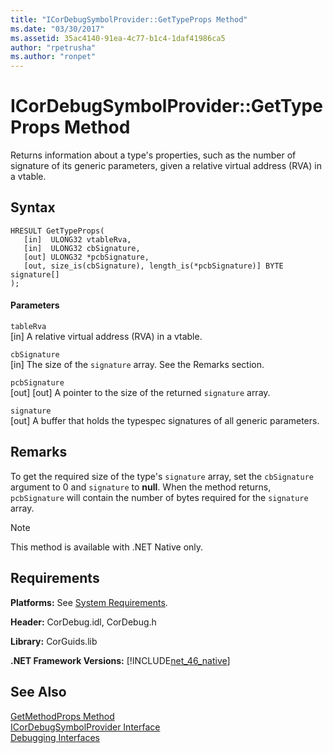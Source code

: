 ```yaml
---
title: "ICorDebugSymbolProvider::GetTypeProps Method"
ms.date: "03/30/2017"
ms.assetid: 35ac4140-91ea-4c77-b1c4-1daf41986ca5
author: "rpetrusha"
ms.author: "ronpet"
---
```

# ICorDebugSymbolProvider::GetTypeProps Method
Returns information about a type's properties, such as the number of signature of its generic parameters, given a relative virtual address (RVA) in a vtable.  
  
## Syntax  
  
```  
HRESULT GetTypeProps(  
   [in]  ULONG32 vtableRva,  
   [in]  ULONG32 cbSignature,  
   [out] ULONG32 *pcbSignature,  
   [out, size_is(cbSignature), length_is(*pcbSignature)] BYTE signature[]  
);  
```  
  
#### Parameters  
 `tableRva`  
 [in] A relative virtual address (RVA) in a vtable.  
  
 `cbSignature`  
 [in] The size of the `signature` array. See the Remarks section.  
  
 `pcbSignature`  
 [out] [out] A pointer to the size of the returned `signature` array.  
  
 `signature`  
 [out] A buffer that holds the typespec signatures of all generic parameters.  
  
## Remarks  
 To get the required size of the type's `signature` array, set the `cbSignature` argument to 0 and `signature` to **null**. When the method returns, `pcbSignature` will contain the number of bytes required for the `signature` array.  
  
> [!NOTE]
>  This method is available with .NET Native only.  
  
## Requirements  
 **Platforms:** See [System Requirements](../../../../docs/framework/get-started/system-requirements.md).  
  
 **Header:** CorDebug.idl, CorDebug.h  
  
 **Library:** CorGuids.lib  
  
 **.NET Framework Versions:** [!INCLUDE[net_46_native](../../../../includes/net-46-native-md.md)]  
  
## See Also  
 [GetMethodProps Method](../../../../docs/framework/unmanaged-api/debugging/icordebugsymbolprovider-getmethodprops-method.md)  
 [ICorDebugSymbolProvider Interface](../../../../docs/framework/unmanaged-api/debugging/icordebugsymbolprovider-interface.md)  
 [Debugging Interfaces](../../../../docs/framework/unmanaged-api/debugging/debugging-interfaces.md)
